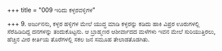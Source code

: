 +++
title = "009 ಇರಿದು ಕಳ್ಳರವಳ್ಳಿಗಳ"

+++
9. ಅರ್ಜುನನು, ಕಳ್ಳರ ಹಳ್ಳಿಗಳ ಮೇಲೆ ಯುದ್ಧ ಮಾಡಿ ಕಳ್ಳರನ್ನು ಕಡಿದು ಹಾಕಿ ವಿಪ್ರರ ಊರುಗಳಲ್ಲಿ ಸೆರೆಹಿಡಿದಿದ್ದ ದನಗಳನ್ನು ತಂದುಕೊಟ್ಟನು. ಆ ಬ್ರಾಹ್ಮಣರ ಆಶೀರ್ವಾದದ ಮಳೆಗಳು ಇವನ ಮೇಲೆ ಸುರಿಯುತ್ತಿರಲು, ಹೆಚ್ಚಿನ ವೀರ ಕೀರ್ತಿಯ ತೊರೆಗಳಲ್ಲಿ ಸಕಲ ಜನ ಸಮೂಹ ತೇಲಾಡತೊಡಗಿತು.